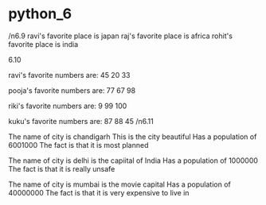 # python_6
/n6.9
ravi's favorite place is japan
raj's favorite place is africa
rohit's favorite place is india

6.10

ravi's favorite numbers are:
        45
        20
        33

pooja's favorite numbers are:
        77
        67
        98

riki's favorite numbers are:
        9
        99
        100

kuku's favorite numbers are:
        87
        88
        45
/n6.11

The name of city is chandigarh
        This is the city beautiful
        Has a population of 6001000
        The fact is that it is most planned

The name of city is delhi
        is the capiital of India
        Has a population of 1000000
        The fact is that it is really unsafe

The name of city is mumbai
        is the movie capital
        Has a population of 40000000
        The fact is that it is very expensive to live in
